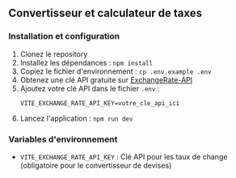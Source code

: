 ## Convertisseur et calculateur de taxes

### Installation et configuration

1. Clonez le repository
2. Installez les dépendances : `npm install`
3. Copiez le fichier d'environnement : `cp .env.example .env`
4. Obtenez une clé API gratuite sur [ExchangeRate-API](https://app.exchangerate-api.com/sign-up)
5. Ajoutez votre clé API dans le fichier `.env` :
   ```
   VITE_EXCHANGE_RATE_API_KEY=votre_cle_api_ici
   ```
6. Lancez l'application : `npm run dev`

### Variables d'environnement

- `VITE_EXCHANGE_RATE_API_KEY` : Clé API pour les taux de change (obligatoire pour le convertisseur de devises)